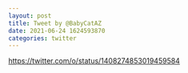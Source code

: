 ```yaml
--- 
layout: post 
title: Tweet by @BabyCatAZ 
date: 2021-06-24 1624593870 
categories: twitter 
--- 
```

https://twitter.com/o/status/1408274853019459584
